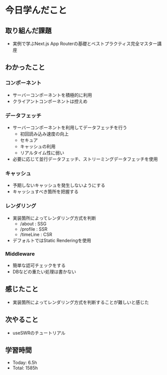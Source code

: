# 今日学んだこと
## 取り組んだ課題
- 実例で学ぶNext.js App Routerの基礎とベストプラクティス完全マスター講座
## わかったこと
### コンポーネント

- サーバーコンポーネントを積極的に利用
- クライアントコンポーネントは控えめ

### データフェッチ

- サーバーコンポーネントを利用してデータフェッチを行う
    - 初回読み込み速度の向上
    - セキュア
    - キャッシュの利用
    - リアルタイム性に弱い
- 必要に応じて並行データフェッチ、ストリーミングデータフェッチを使用

### キャッシュ

- 予期しないキャッシュを発生しないようにする
- キャッシュすべき箇所を把握する

### レンダリング

- 実装箇所によってレンダリング方式を判断
    - /about : SSG
    - /profile : SSR
    - /timeLine : CSR
- デフォルトではStatic Renderingを使用

### Middleware

- 簡単な認可チェックをする
- DBなどの重たい処理は書かない
## 感じたこと
- 実装箇所によってレンダリング方式を判断することが難しいと感じた
## 次やること
- useSWRのチュートリアル
## 学習時間
- Today: 6.5h
- Total: 1585h